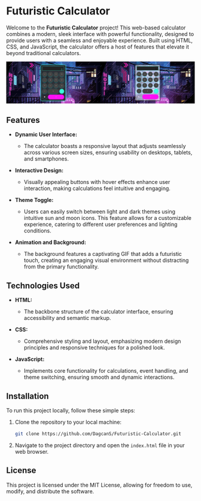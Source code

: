 

# Futuristic Calculator

Welcome to the **Futuristic Calculator** project! This web-based calculator combines a modern, sleek interface with powerful functionality, designed to provide users with a seamless and enjoyable experience. Built using HTML, CSS, and JavaScript, the calculator offers a host of features that elevate it beyond traditional calculators.

![Calculator Screenshot](screenshot.png)

## Features

- **Dynamic User Interface:** 
  - The calculator boasts a responsive layout that adjusts seamlessly across various screen sizes, ensuring usability on desktops, tablets, and smartphones.

- **Interactive Design:** 
  - Visually appealing buttons with hover effects enhance user interaction, making calculations feel intuitive and engaging.

- **Theme Toggle:** 
  - Users can easily switch between light and dark themes using intuitive sun and moon icons. This feature allows for a customizable experience, catering to different user preferences and lighting conditions.

- **Animation and Background:** 
  - The background features a captivating GIF that adds a futuristic touch, creating an engaging visual environment without distracting from the primary functionality.


## Technologies Used

- **HTML:** 
  - The backbone structure of the calculator interface, ensuring accessibility and semantic markup.

- **CSS:** 
  - Comprehensive styling and layout, emphasizing modern design principles and responsive techniques for a polished look.

- **JavaScript:** 
  - Implements core functionality for calculations, event handling, and theme switching, ensuring smooth and dynamic interactions.

## Installation

To run this project locally, follow these simple steps:

1. Clone the repository to your local machine:
   ```bash
   git clone https://github.com/DagcanS/Futuristic-Calculator.git
   ```
   
2. Navigate to the project directory and open the `index.html` file in your web browser.

## License

This project is licensed under the MIT License, allowing for freedom to use, modify, and distribute the software.

